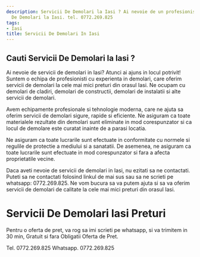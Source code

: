```yaml
---
description: Servicii De Demolari la Iasi ? Ai nevoie de un profesionist in Servicii
  De Demolari la Iasi. tel. 0772.269.825
tags:
- Iasi
title: Servicii De Demolari In Iasi
---
```



## Cauti Servicii De Demolari la Iasi ?

Ai nevoie de servicii de demolari in Iasi? Atunci ai ajuns in locul potrivit! Suntem o echipa de profesionisti cu experienta in demolari, care oferim servicii de demolari la cele mai mici preturi din orasul Iasi. Ne ocupam cu demolari de cladiri, demolari de constructii, demolari de instalatii si alte servicii de demolari.

Avem echipamente profesionale si tehnologie moderna, care ne ajuta sa oferim servicii de demolari sigure, rapide si eficiente. Ne asiguram ca toate materialele rezultate din demolari sunt eliminate in mod corespunzator si ca locul de demolare este curatat inainte de a parasi locatia.

Ne asiguram ca toate lucrarile sunt efectuate in conformitate cu normele si regulile de protectie a mediului si a sanatatii. De asemenea, ne asiguram ca toate lucrarile sunt efectuate in mod corespunzator si fara a afecta proprietatile vecine.

Daca aveti nevoie de servicii de demolari in Iasi, nu ezitati sa ne contactati. Puteti sa ne contactati folosind linkul de mai sus sau sa ne scrieti pe whatsapp: 0772.269.825. Ne vom bucura sa va putem ajuta si sa va oferim servicii de demolari de calitate la cele mai mici preturi din orasul Iasi.

# Servicii De Demolari Iasi Preturi
Pentru o oferta de pret, va rog sa imi scrieti pe whatsapp, si va trimitem in 30 min, Gratuit si fara Obligatii Oferta de Pret.

Tel. 0772.269.825
Whatsapp. 0772.269.825